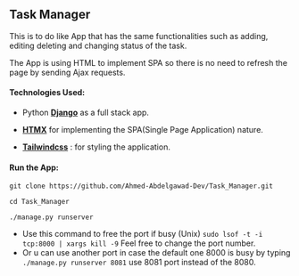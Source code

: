 ## Task Manager

This is to do like App that has the same functionalities such as adding, editing deleting and changing status of the task.

The App is using HTML to implement SPA so there is no need to refresh the page by sending Ajax requests.

#### Technologies Used:
* Python **[Django](https://www.djangoproject.com/)**  as a full stack app.

* **[HTMX](https://htmx.org/)** for implementing the SPA(Single Page Application) nature.

* **[Tailwindcss](https://tailwindcss.com/)** : for styling the application.

#### Run the App:
```
git clone https://github.com/Ahmed-Abdelgawad-Dev/Task_Manager.git
```
```
cd Task_Manager
```
```
./manage.py runserver
```

* Use this command to free the port if busy (Unix) ```sudo lsof -t -i tcp:8000 | xargs kill -9``` Feel free to change the port number.
* Or u can use another port in case the default one 8000 is busy by typing ```./manage.py runserver 8081``` use 8081 port instead of the 8080.